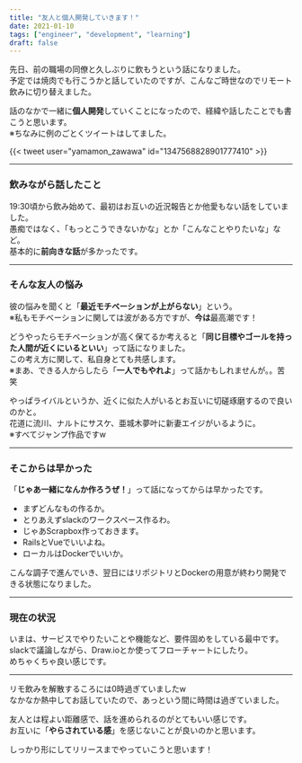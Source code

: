 ```yaml
---
title: "友人と個人開発していきます！"
date: 2021-01-10
tags: ["engineer", "development", "learning"]
draft: false
---
```


先日、前の職場の同僚と久しぶりに飲もうという話になりました。  
予定では焼肉でも行こうかと話していたのですが、こんなご時世なのでリモート飲みに切り替えました。  

話のなかで一緒に**個人開発**していくことになったので、経緯や話したことでも書こうと思います。  
※ちなみに例のごとくツイートはしてました。  

{{< tweet user="yamamon_zawawa" id="1347568828901777410" >}}

---

### 飲みながら話したこと

19:30頃から飲み始めて、最初はお互いの近況報告とか他愛もない話をしていました。  
愚痴ではなく、「もっとこうできないかな」とか「こんなことやりたいな」など。  
基本的に**前向きな話**が多かったです。  

---

### そんな友人の悩み

彼の悩みを聞くと「**最近モチベーションが上がらない**」という。  
※私もモチベーションに関しては波がある方ですが、**今は**最高潮です！  

どうやったらモチベーションが高く保てるか考えると「**同じ目標やゴールを持った人間が近くにいるといい**」って話になりました。  
この考え方に関して、私自身とても共感します。  
※まあ、できる人からしたら「**一人でもやれよ**」って話かもしれませんが。。苦笑  

やっぱライバルというか、近くに似た人がいるとお互いに切磋琢磨するので良いのかと。  
花道に流川、ナルトにサスケ、亜城木夢叶に新妻エイジがいるように。  
※すべてジャンプ作品ですw

---

### そこからは早かった

「**じゃあ一緒になんか作ろうぜ！**」って話になってからは早かったです。  

- まずどんなもの作るか。  
- とりあえずslackのワークスペース作るわ。  
- じゃあScrapbox作っておきます。  
- RailsとVueでいいよね。  
- ローカルはDockerでいいか。  

こんな調子で進んでいき、翌日にはリポジトリとDockerの用意が終わり開発できる状態になりました。  

---

### 現在の状況

いまは、サービスでやりたいことや機能など、要件固めをしている最中です。  
slackで議論しながら、Draw.ioとか使ってフローチャートにしたり。  
めちゃくちゃ良い感じです。  

---

リモ飲みを解散するころには0時過ぎていましたw  
なかなか熱中してお話していたので、あっという間に時間は過ぎていました。

友人とは程よい距離感で、話を進められるのがとてもいい感じです。  
お互いに「**やらされている感**」を感じないことが良いのかと思います。  

しっかり形にしてリリースまでやっていこうと思います！
